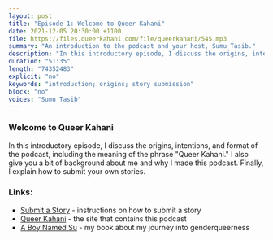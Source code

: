 ```yaml
---
layout: post
title: "Episode 1: Welcome to Queer Kahani"
date: 2021-12-05 20:30:00 +1100
file: https://files.queerkahani.com/file/queerkahani/545.mp3
summary: "An introduction to the podcast and your host, Sumu Tasib."
description: "In this introductory episode, I discuss the origins, intentions, and format of the podcast, including the meaning of the phrase \"Queer Kahani.\" I also give you a bit of background about me and why I made this podcast.Finally, I explain how to submit your own stories."
duration: "51:35" 
length: "74352483"
explicit: "no" 
keywords: "introduction; origins; story submission"
block: "no" 
voices: "Sumu Tasib"
---
```


### Welcome to Queer Kahani

In this introductory episode, I discuss the origins, intentions, and format of the podcast, including the meaning of the phrase "Queer Kahani." I also give you a bit of background about me and why I made this podcast. Finally, I explain how to submit your own stories.

### Links: 

- [Submit a Story](https://queerkahani.com/podcast/submitastory.html) - instructions on how to submit a story
- [Queer Kahani](https://queerkahani.com) - the site that contains this podcast
- [A Boy Named Su](https://queerkahani.com/aboynamedsu.html) - my book about my journey into genderqueerness

